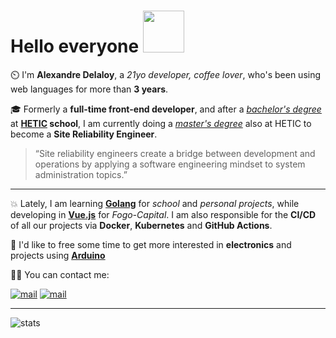 # Hello everyone <img width="66.6" src="https://i.giphy.com/media/Td2swvPaZXgfQBwPze/giphy.webp"/> 

⏲️ I'm **Alexandre Delaloy**, a *21yo developer, coffee lover*, who's been using web languages for more than **3 years**.

🎓 Formerly a **full-time front-end developer**, and after a *[bachelor's degree](https://www.hetic.net/formations/bachelor-web)* at **[HETIC](https://www.hetic.net/) school**, I am currently doing a *[master's degree](https://www.hetic.net/formations/mastere-cto-tech-lead)* also at HETIC to become a **Site Reliability Engineer**. 

> “Site reliability engineers create a bridge between development and operations by applying a software engineering mindset to system administration topics.”

-----

💥 Lately, I am learning **[Golang](https://golang.org/)** for *school* and *personal projects*, while developing in **[Vue.js](https://vuejs.org/)** for *Fogo-Capital*. I am also responsible for the **CI/CD** of all our projects via **Docker**, **Kubernetes** and **GitHub Actions**.

💭 I'd like to free some time to get more interested in **electronics** and projects using **[Arduino](https://www.arduino.cc/)**

✍🏻 You can contact me:
<p>
  <a href="mailto:alexandre.delaloy.pro@gmail.com"><img src="https://img.shields.io/badge/Alexandre%20Delaloy-black?style=for-the-badge&logo=gmail" alt="mail"/></a>
  <a href="https://www.linkedin.com/in/alexandre-delaloy"><img src="https://img.shields.io/badge/Alexandre%20Delaloy-black?style=for-the-badge&logo=linkedin" alt="mail"/></a>
</p>

------

![stats](https://github-readme-stats.vercel.app/api?username=blyndusk&count_private=true&include_all_commits=true&show_icons=true&theme=tokyonight)
<!-- 
[![Readme Card](https://github-readme-stats.vercel.app/api/pin/?username=blyndusk&repo=cofy&theme=tokyonight)](https://github.com/anuraghazra/github-readme-stats)
-->
<!--
![Top Langs](https://github-readme-stats.vercel.app/api/top-langs/?username=blyndusk&layout=compact&theme=tokyonight)
-->

<!--START_SECTION:waka-->
<!--END_SECTION:waka-->
